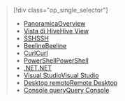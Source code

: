 > [!div class="op_single_selector"]
> * [<span data-ttu-id="f77a1-101">Panoramica</span><span class="sxs-lookup"><span data-stu-id="f77a1-101">Overview</span></span>](../articles/hdinsight/hdinsight-use-hive.md)
> * [<span data-ttu-id="f77a1-102">Vista di Hive</span><span class="sxs-lookup"><span data-stu-id="f77a1-102">Hive View</span></span>](../articles/hdinsight/hdinsight-hadoop-use-hive-ambari-view.md)
> * [<span data-ttu-id="f77a1-103">SSH</span><span class="sxs-lookup"><span data-stu-id="f77a1-103">SSH</span></span>](../articles/hdinsight/hdinsight-hadoop-use-hive-ssh.md)
> * [<span data-ttu-id="f77a1-104">Beeline</span><span class="sxs-lookup"><span data-stu-id="f77a1-104">Beeline</span></span>](../articles/hdinsight/hdinsight-hadoop-use-hive-beeline.md)
> * [<span data-ttu-id="f77a1-105">Curl</span><span class="sxs-lookup"><span data-stu-id="f77a1-105">Curl</span></span>](../articles/hdinsight/hdinsight-hadoop-use-hive-curl.md)
> * [<span data-ttu-id="f77a1-106">PowerShell</span><span class="sxs-lookup"><span data-stu-id="f77a1-106">PowerShell</span></span>](../articles/hdinsight/hdinsight-hadoop-use-hive-powershell.md)
> * [<span data-ttu-id="f77a1-107">.NET</span><span class="sxs-lookup"><span data-stu-id="f77a1-107">.NET</span></span>](../articles/hdinsight/hdinsight-hadoop-use-hive-dotnet-sdk.md)
> * [<span data-ttu-id="f77a1-108">Visual Studio</span><span class="sxs-lookup"><span data-stu-id="f77a1-108">Visual Studio</span></span>](../articles/hdinsight/hdinsight-hadoop-use-hive-visual-studio.md)
> * [<span data-ttu-id="f77a1-109">Desktop remoto</span><span class="sxs-lookup"><span data-stu-id="f77a1-109">Remote Desktop</span></span>](../articles/hdinsight/hdinsight-hadoop-use-hive-remote-desktop.md)
> * [<span data-ttu-id="f77a1-110">Console query</span><span class="sxs-lookup"><span data-stu-id="f77a1-110">Query Console</span></span>](../articles/hdinsight/hdinsight-hadoop-use-hive-query-console.md)
> 
> 

